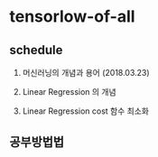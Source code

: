 # tensorlow-of-all 

## schedule

1. 머신러닝의 개념과 용어 (2018.03.23)

2. Linear Regression 의 개념

3. Linear Regression cost 함수 최소화

## 공부방법법